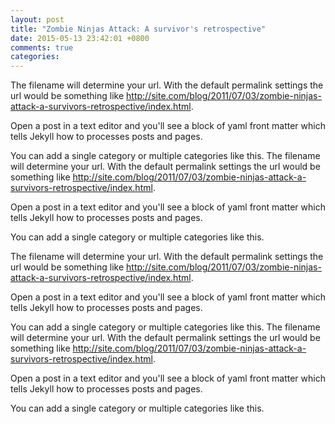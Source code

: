 ```yaml
---
layout: post
title: "Zombie Ninjas Attack: A survivor's retrospective"
date: 2015-05-13 23:42:01 +0800
comments: true
categories: 
---
```

The filename will determine your url. With the default permalink settings the url would be something like http://site.com/blog/2011/07/03/zombie-ninjas-attack-a-survivors-retrospective/index.html.

Open a post in a text editor and you'll see a block of yaml front matter which tells Jekyll how to processes posts and pages.

You can add a single category or multiple categories like this.
The filename will determine your url. With the default permalink settings the url would be something like http://site.com/blog/2011/07/03/zombie-ninjas-attack-a-survivors-retrospective/index.html.

Open a post in a text editor and you'll see a block of yaml front matter which tells Jekyll how to processes posts and pages.

You can add a single category or multiple categories like this.

The filename will determine your url. With the default permalink settings the url would be something like http://site.com/blog/2011/07/03/zombie-ninjas-attack-a-survivors-retrospective/index.html.

Open a post in a text editor and you'll see a block of yaml front matter which tells Jekyll how to processes posts and pages.

You can add a single category or multiple categories like this.
The filename will determine your url. With the default permalink settings the url would be something like http://site.com/blog/2011/07/03/zombie-ninjas-attack-a-survivors-retrospective/index.html.

Open a post in a text editor and you'll see a block of yaml front matter which tells Jekyll how to processes posts and pages.

You can add a single category or multiple categories like this.